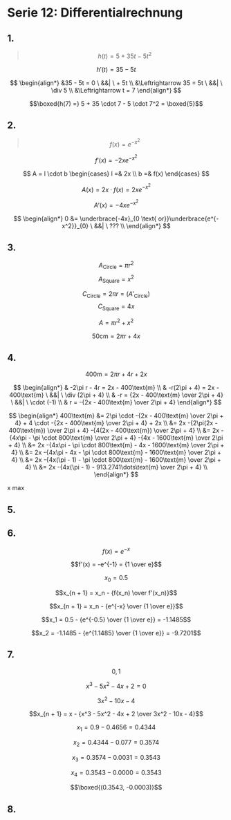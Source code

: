 # Serie 12: Differentialrechnung

## 1.

> $$h(t) = 5 + 35t - 5t^2$$

$$h'(t) = 35 - 5t$$

$$
\begin{align*}
  &35 - 5t = 0 \ &&| \ + 5t \\
  &\Leftrightarrow 35 = 5t \ &&| \ \div 5 \\
  &\Leftrightarrow t = 7
\end{align*}
$$

$$\boxed{h(7) =} 5 + 35 \cdot 7 - 5 \cdot 7^2 = \boxed{5}$$

## 2.

> $$f(x) = e^{-x^2}$$

$$f'(x) = -2xe^{-x^2}$$

$$
A = l \cdot b
\begin{cases}
  l =& 2x \\
  b =& f(x)
\end{cases}
$$

$$A(x) = 2x \cdot f(x) = 2xe^{-x^2}$$

$$A'(x) = -4xe^{-x^2}$$

$$
\begin{align*}
  0 &= \underbrace{-4x}_{0 \text{ or}}\underbrace{e^{-x^2}}_{0} \ &&| \ ??? \\
\end{align*}
$$

## 3.

$$A_\text{Circle} = \pi r^2$$
$$A_\text{Square} = x^2$$

$$C_\text{Circle} = 2 \pi r = (A'_\text{Circle})$$
$$C_\text{Square} = 4x$$

$$A = \pi r^2 + x^2$$

$$50 \text{cm} = 2\pi r + 4x$$

## 4.

$$400\text{m} = 2\pi r + 4r + 2x$$

$$
\begin{align*}
  & -2\pi r - 4r = 2x - 400\text{m} \\
  & -r(2\pi + 4) = 2x - 400\text{m} \ &&| \ \div (2\pi + 4) \\
  & -r = {2x - 400\text{m} \over 2\pi + 4} \ &&| \ \cdot (-1) \\
  & r = -{2x - 400\text{m} \over 2\pi + 4}
\end{align*}
$$

$$
\begin{align*}
  400\text{m} &= 2\pi \cdot -{2x - 400\text{m} \over 2\pi + 4} + 4 \cdot -{2x - 400\text{m} \over 2\pi + 4} + 2x \\
  &= 2x -{2\pi(2x - 400\text{m}) \over 2\pi + 4} -{4(2x - 400\text{m}) \over 2\pi + 4} \\
  &= 2x -{4x\pi - \pi \cdot 800\text{m} \over 2\pi + 4} -{4x - 1600\text{m} \over 2\pi + 4} \\
  &= 2x -{4x\pi - \pi \cdot 800\text{m} - 4x - 1600\text{m} \over 2\pi + 4} \\
  &= 2x -{4x\pi - 4x - \pi \cdot 800\text{m} - 1600\text{m} \over 2\pi + 4} \\
  &= 2x -{4x(\pi - 1) - \pi \cdot 800\text{m} - 1600\text{m} \over 2\pi + 4} \\
  &= 2x -{4x(\pi - 1) - 913.2741\dots\text{m} \over 2\pi + 4} \\
\end{align*}
$$

x max

## 5.

## 6.

$$f(x) = e^{-x}$$

$$f'(x) = -e^{-1} = {1 \over e}$$

$$x_0 = 0.5$$

$$x_{n + 1} = x_n - {f(x_n) \over f'(x_n)}$$

$$x_{n + 1} = x_n - {e^{-x} \over {1 \over e}}$$

$$x_1 = 0.5 - {e^{-0.5} \over {1 \over e}} = -1.1485$$

$$x_2 = -1.1485 - {e^{1.1485} \over {1 \over e}} = -9.7201$$

## 7.

$$0,1$$

$$x^3 - 5x^2 - 4x + 2 = 0$$

$$3x^2 - 10x - 4$$

$$x_{n + 1} = x - {x^3 - 5x^2 - 4x + 2 \over 3x^2 - 10x - 4}$$

$$x_1 = 0.9 - 0.4656 = 0.4344$$

$$x_2 = 0.4344 - 0.077 = 0.3574$$

$$x_3 = 0.3574 - 0.0031 = 0.3543$$

$$x_4 = 0.3543 - 0.0000 = 0.3543$$

$$\boxed{(0.3543, -0.0003)}$$

## 8.
